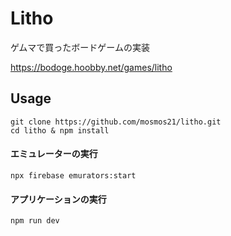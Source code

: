 # Litho

ゲムマで買ったボードゲームの実装

https://bodoge.hoobby.net/games/litho

## Usage

```
git clone https://github.com/mosmos21/litho.git
cd litho & npm install
```

#### エミュレーターの実行

```
npx firebase emurators:start
```

#### アプリケーションの実行

```
npm run dev
```
